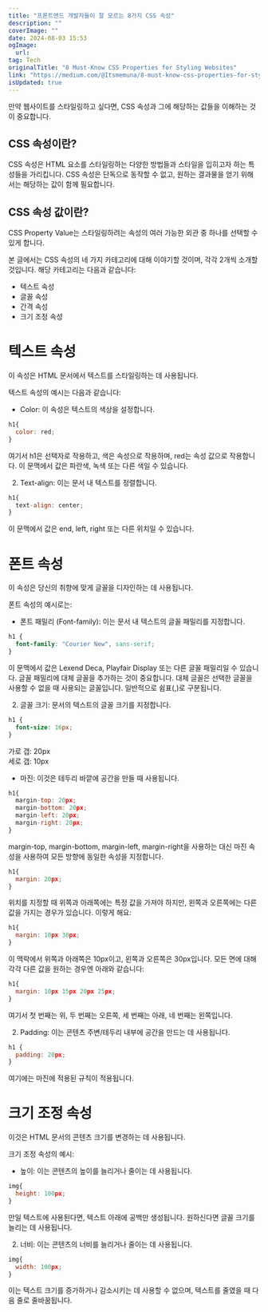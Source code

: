 ```yaml
---
title: "프론트엔드 개발자들이 잘 모르는 8가지 CSS 속성"
description: ""
coverImage: ""
date: 2024-08-03 15:53
ogImage: 
  url: 
tag: Tech
originalTitle: "8 Must-Know CSS Properties for Styling Websites"
link: "https://medium.com/@Itsmemuna/8-must-know-css-properties-for-styling-websites-70de2ef22e2e"
isUpdated: true
---
```






만약 웹사이트를 스타일링하고 싶다면, CSS 속성과 그에 해당하는 값들을 이해하는 것이 중요합니다.

## CSS 속성이란?

CSS 속성은 HTML 요소를 스타일링하는 다양한 방법들과 스타일을 입히고자 하는 특성들을 가리킵니다. CSS 속성은 단독으로 동작할 수 없고, 원하는 결과물을 얻기 위해서는 해당하는 값이 함께 필요합니다.

## CSS 속성 값이란?

<div class="content-ad"></div>

CSS Property Value는 스타일링하려는 속성의 여러 가능한 외관 중 하나를 선택할 수 있게 합니다.

본 글에서는 CSS 속성의 네 가지 카테고리에 대해 이야기할 것이며, 각각 2개씩 소개할 것입니다. 해당 카테고리는 다음과 같습니다:

- 텍스트 속성
- 글꼴 속성
- 간격 속성
- 크기 조정 속성

# 텍스트 속성

<div class="content-ad"></div>

이 속성은 HTML 문서에서 텍스트를 스타일링하는 데 사용됩니다.

텍스트 속성의 예시는 다음과 같습니다:

- Color: 이 속성은 텍스트의 색상을 설정합니다.

```js
h1{
  color: red;
}
```

<div class="content-ad"></div>

여기서 h1은 선택자로 작용하고, 색은 속성으로 작용하며, red는 속성 값으로 작용합니다. 이 문맥에서 값은 파란색, 녹색 또는 다른 색일 수 있습니다.

2. Text-align: 이는 문서 내 텍스트를 정렬합니다.

```js
h1{
  text-align: center;
}
```

이 문맥에서 값은 end, left, right 또는 다른 위치일 수 있습니다.

<div class="content-ad"></div>

# 폰트 속성

이 속성은 당신의 취향에 맞게 글꼴을 디자인하는 데 사용됩니다.

폰트 속성의 예시로는:

- 폰트 패밀리 (Font-family): 이는 문서 내 텍스트의 글꼴 패밀리를 지정합니다.

<div class="content-ad"></div>

```css
h1 {
  font-family: "Courier New", sans-serif;
}
```

이 문맥에서 값은 Lexend Deca, Playfair Display 또는 다른 글꼴 패밀리일 수 있습니다. 글꼴 패밀리에 대체 글꼴을 추가하는 것이 중요합니다. 대체 글꼴은 선택한 글꼴을 사용할 수 없을 때 사용되는 글꼴입니다. 일반적으로 쉼표(,)로 구분됩니다.

2. 글꼴 크기: 문서의 텍스트의 글꼴 크기를 지정합니다.

```css
h1 {
  font-size: 16px;
}
```

<div class="content-ad"></div>

가로 갭: 20px  
세로 갭: 10px

<div class="content-ad"></div>

- 마진: 이것은 테두리 바깥에 공간을 만들 때 사용됩니다.

```js
h1{
  margin-top: 20px;
  margin-bottom: 20px;
  margin-left: 20px;
  margin-right: 20px;
}
```

margin-top, margin-bottom, margin-left, margin-right을 사용하는 대신 마진 속성을 사용하여 모든 방향에 동일한 속성을 지정합니다.

```js
h1{
  margin: 20px;
}
```

<div class="content-ad"></div>

위치를 지정할 때 위쪽과 아래쪽에는 특정 값을 가져야 하지만, 왼쪽과 오른쪽에는 다른 값을 가지는 경우가 있습니다. 이렇게 해요:

```js
h1{
  margin: 10px 30px;
}
```

이 맥락에서 위쪽과 아래쪽은 10px이고, 왼쪽과 오른쪽은 30px입니다. 모든 면에 대해 각각 다른 값을 원하는 경우엔 아래와 같습니다:

```js
h1{
  margin: 10px 15px 20px 25px;
}
```

<div class="content-ad"></div>

여기서 첫 번째는 위, 두 번째는 오른쪽, 세 번째는 아래, 네 번째는 왼쪽입니다.

2. Padding: 이는 콘텐츠 주변/테두리 내부에 공간을 만드는 데 사용됩니다.

```js
h1 {
  padding: 20px;
}
```

여기에는 마진에 적용된 규칙이 적용됩니다.

<div class="content-ad"></div>

# 크기 조정 속성

이것은 HTML 문서의 콘텐츠 크기를 변경하는 데 사용됩니다.

크기 조정 속성의 예시:

- 높이: 이는 콘텐츠의 높이를 늘리거나 줄이는 데 사용됩니다.

<div class="content-ad"></div>

```js
img{
  height: 100px;
}
```

만일 텍스트에 사용된다면, 텍스트 아래에 공백만 생성됩니다. 원하신다면 글꼴 크기를 늘리는 데 사용됩니다.

2. 너비: 이는 콘텐츠의 너비를 늘리거나 줄이는 데 사용됩니다.

```js
img{
  width: 100px;
}
```

<div class="content-ad"></div>

이는 텍스트 크기를 증가하거나 감소시키는 데 사용할 수 없으며, 텍스트를 줄였을 때 다음 줄로 줄바꿈됩니다.
